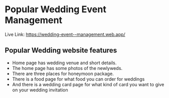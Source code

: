 # Popular Wedding Event Management

Live Link: https://wedding-event--management.web.app/

## Popular Wedding website features

- Home page has wedding venue and short details.
- The home page has some photos of the newlyweds.
- There are three places for honeymoon package.
- There is a food page for what food you can order for weddings
- And there is a wedding card page for what kind of card you want to give on your wedding invitation
